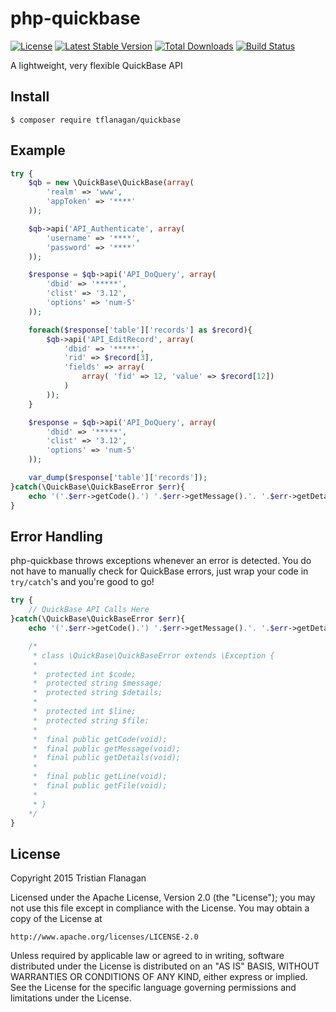 php-quickbase
=============

[![License](https://poser.pugx.org/tflanagan/quickbase/license)](https://packagist.org/packages/tflanagan/quickbase) [![Latest Stable Version](https://poser.pugx.org/tflanagan/quickbase/version)](https://packagist.org/packages/tflanagan/quickbase) [![Total Downloads](https://poser.pugx.org/tflanagan/quickbase/downloads)](https://packagist.org/packages/tflanagan/quickbase) [![Build Status](https://travis-ci.org/tflanagan/php-quickbase.svg?branch=master)](https://travis-ci.org/tflanagan/php-quickbase)

A lightweight, very flexible QuickBase API

Install
-------
```
$ composer require tflanagan/quickbase
```

Example
-------
```php
try {
	$qb = new \QuickBase\QuickBase(array(
		'realm' => 'www',
		'appToken' => '****'
	));

	$qb->api('API_Authenticate', array(
		'username' => '****',
		'password' => '****'
	));

	$response = $qb->api('API_DoQuery', array(
		'dbid' => '*****',
		'clist' => '3.12',
		'options' => 'num-5'
	));

	foreach($response['table']['records'] as $record){
		$qb->api('API_EditRecord', array(
			'dbid' => '*****',
			'rid' => $record[3],
			'fields' => array(
				array( 'fid' => 12, 'value' => $record[12])
			)
		));
	}

	$response = $qb->api('API_DoQuery', array(
		'dbid' => '*****',
		'clist' => '3.12',
		'options' => 'num-5'
	));

	var_dump($response['table']['records']);
}catch(\QuickBase\QuickBaseError $err){
	echo '('.$err->getCode().') '.$err->getMessage().'. '.$err->getDetails();
}

```

Error Handling
--------------

php-quickbase throws exceptions whenever an error is detected. You do not have to manually check for QuickBase errors, just wrap your code in `try/catch`'s and you're good to go!

```php
try {
	// QuickBase API Calls Here
}catch(\QuickBase\QuickBaseError $err){
	echo '('.$err->getCode().') '.$err->getMessage().'. '.$err->getDetails();

	/*
	 * class \QuickBase\QuickBaseError extends \Exception {
	 *
	 * 	protected int $code;
	 * 	protected string $message;
	 * 	protected string $details;
	 *
	 * 	protected int $line;
	 * 	protected string $file;
	 *
	 * 	final public getCode(void);
	 * 	final public getMessage(void);
	 * 	final public getDetails(void);
	 *
	 * 	final public getLine(void);
	 * 	final public getFile(void);
	 *
	 * }
	*/
}
```

License
-------

Copyright 2015 Tristian Flanagan

Licensed under the Apache License, Version 2.0 (the "License");
you may not use this file except in compliance with the License.
You may obtain a copy of the License at

    http://www.apache.org/licenses/LICENSE-2.0

Unless required by applicable law or agreed to in writing, software
distributed under the License is distributed on an "AS IS" BASIS,
WITHOUT WARRANTIES OR CONDITIONS OF ANY KIND, either express or implied.
See the License for the specific language governing permissions and
limitations under the License.
